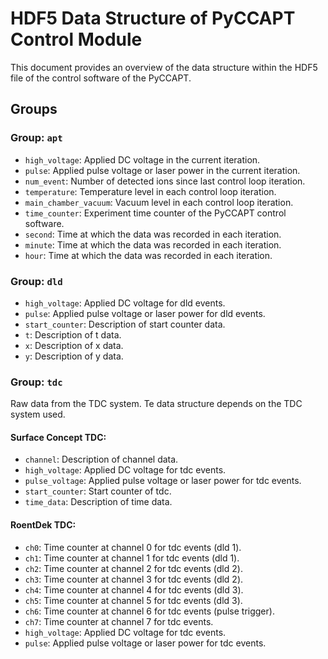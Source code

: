 # HDF5 Data Structure of PyCCAPT Control Module

This document provides an overview of the data structure within the HDF5 file of the control software of the PyCCAPT.

## Groups

### Group: `apt`

- `high_voltage`: Applied DC voltage in the current iteration.
- `pulse`: Applied pulse voltage or laser power in the current iteration.
- `num_event`: Number of detected ions since last control loop iteration.
- `temperature`: Temperature level in each control loop iteration.
- `main_chamber_vacuum`: Vacuum level in each control loop iteration.
- `time_counter`: Experiment time counter of the PyCCAPT control software.
- `second`: Time at which the data was recorded in each iteration.
- `minute`: Time at which the data was recorded in each iteration.
- `hour`: Time at which the data was recorded in each iteration.

### Group: `dld`

- `high_voltage`: Applied DC voltage for dld events.
- `pulse`: Applied pulse voltage or laser power for dld events.
- `start_counter`: Description of start counter data.
- `t`: Description of t data.
- `x`: Description of x data.
- `y`: Description of y data.

### Group: `tdc`

Raw data from the TDC system. Te data structure depends on the TDC system used.

#### Surface Concept TDC:

- `channel`: Description of channel data.
- `high_voltage`: Applied DC voltage for tdc events.
- `pulse_voltage`: Applied pulse voltage or laser power for tdc events.
- `start_counter`: Start counter of tdc.
- `time_data`: Description of time data.


#### RoentDek TDC:

- `ch0`: Time counter at channel 0 for tdc events (dld 1).
- `ch1`: Time counter at channel 1 for tdc events (dld 1).
- `ch2`: Time counter at channel 2 for tdc events (dld 2).
- `ch3`: Time counter at channel 3 for tdc events (dld 2).
- `ch4`: Time counter at channel 4 for tdc events (dld 3).
- `ch5`: Time counter at channel 5 for tdc events (dld 3).
- `ch6`: Time counter at channel 6 for tdc events (pulse trigger).
- `ch7`: Time counter at channel 7 for tdc events.
- `high_voltage`: Applied DC voltage for tdc events.
- `pulse`: Applied pulse voltage or laser power for tdc events.


